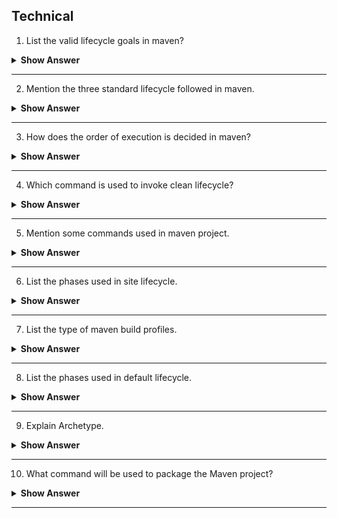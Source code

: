 ## Technical

1.  List the valid lifecycle goals in maven?

<details><summary><b> Show Answer </b></summary>

Here are some of the most important phases in the default build lifecycle:
 
  - `validate`: check if all information necessary for the build is available
  - `compile`: compile the source code
  - `test-compile`: compile the test source code
  - `test`: run unit tests
  - `package`: package compiled source code into the distributable format (jar, war, …)
  - `integration-test`: process and deploy the package if needed to run integration tests
  - `install`: install the package to a local repository
  - `deploy`: copy the package to the remote repository

</details>

---

2. Mention the three standard lifecycle followed in maven.

<details><summary><b> Show Answer</b></summary>

- clean
- default(or build)
- site

</details>

---

3. How does the order of execution is decided in maven?

<details><summary><b> Show Answer</b></summary>

- It depends on the order of which goals and phases invoked.
- Here clean and package are arguments of build phase , others are termed ad goals.
- **Example** : ` mvn clean dependency:copy-dependencies package`.
- Clean will be executed first then dependency and finally package will be executed.

</details>

---

4. Which command is used to invoke clean lifecycle?

<details><summary><b> Show Answer</b></summary>

- Clean lifecycle can be executed by running the command `mvn post-clean`.
- Which can be of following phases
    - `pre - clean`
    - `clean`
    - `post - clean`

</details>

---

5. Mention some commands used in maven project.

<details><summary><b> Show Answer</b></summary>

- `mvn compile`: used to compile the project’s source code.
- `mvn clean`: project is cleaned to remove all previous-build files generated.
- `mvn test`:one can run project testing steps.
- `mvn test-compile`:used to compile the code from the test source.
- `mvn install`:deploys the packaged WAR/JAR files storing them as classes in the local repository.
- `mvn package`:one packages or creates a project WAR or JAR file to be able to use a distributable format.
- `mvn deploy`:which occurs after compilation, running project tests and project building.

</details>

---

6. List the phases used in site lifecycle.

<details><summary><b> Show Answer</b></summary>

- Pre site:process before generating the actual project site;
- Site: generate the site document of the project;
- Post site:the process required to complete site generation;
- Site deploy :deploy the generated site documents to the specified web server.

</details>

---

7. List the type of maven build profiles.

<details><summary><b> Show Answer</b></summary>

- Per-User:described in Maven settings.xml file.
- Per Project:described in pom.xml of the project.
- Global:described in the global Maven settings.xml file.

</details>

---

8. List the phases used in default lifecycle.

<details><summary><b> Show Answer</b></summary>

- Setup 
- Compilation 
- Testing
- Packaging 
- Integration Test 
- Release

</details>

---

9. Explain Archetype.

<details><summary><b> Show Answer</b></summary>

- It is a Maven plugin used to create a project structure as per its template.
- This command is used ` mvn archetype:generate ` to create a new project based on Archetype.

</details>

---

10. What command will be used to package the Maven project?

<details><summary><b> Show Answer</b></summary>
 
- mvn - package is used to package the project.

</details>

---

